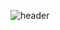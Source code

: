 ![header](https://capsule-render.vercel.app/api?type=waving&color=0:00ff87,100:60efff8&height=300&section=header&text=capsule%20render&fontSize=90)
